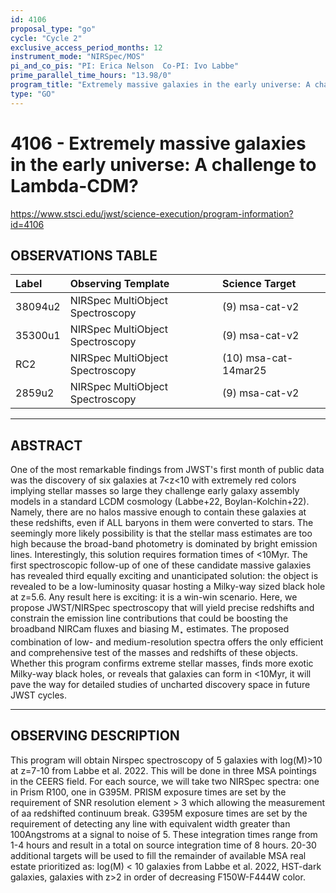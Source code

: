 ```yaml
---
id: 4106
proposal_type: "go"
cycle: "Cycle 2"
exclusive_access_period_months: 12
instrument_mode: "NIRSpec/MOS"
pi_and_co_pis: "PI: Erica Nelson  Co-PI: Ivo Labbe"
prime_parallel_time_hours: "13.98/0"
program_title: "Extremely massive galaxies in the early universe: A challenge to Lambda-CDM?"
type: "GO"
---
```

# 4106 - Extremely massive galaxies in the early universe: A challenge to Lambda-CDM?
https://www.stsci.edu/jwst/science-execution/program-information?id=4106
## OBSERVATIONS TABLE
| Label      | Observing Template            | Science Target       |
| :--------- | :---------------------------- | :------------------- |
| 38094u2    | NIRSpec MultiObject Spectroscopy | (9) msa-cat-v2       |
| 35300u1    | NIRSpec MultiObject Spectroscopy | (9) msa-cat-v2       |
| RC2        | NIRSpec MultiObject Spectroscopy | (10) msa-cat-14mar25 |
| 2859u2     | NIRSpec MultiObject Spectroscopy | (9) msa-cat-v2       |

---

## ABSTRACT

One of the most remarkable findings from JWST's first month of public data was the discovery of six galaxies at 7<z<10 with extremely red colors implying stellar masses so large they challenge early galaxy assembly models in a standard LCDM cosmology (Labbe+22, Boylan-Kolchin+22). Namely, there are no halos massive enough to contain these galaxies at these redshifts, even if ALL baryons in them were converted to stars. The seemingly more likely possibility is that the stellar mass estimates are too high because the broad-band photometry is dominated by bright emission lines. Interestingly, this solution requires formation times of <10Myr. The first spectroscopic follow-up of one of these candidate massive galaxies has revealed third equally exciting and unanticipated solution: the object is revealed to be a low-luminosity quasar hosting a Milky-way sized black hole at z=5.6. Any result here is exciting: it is a win-win scenario. Here, we propose JWST/NIRSpec spectroscopy that will yield precise redshifts and constrain the emission line contributions that could be boosting the broadband NIRCam fluxes and biasing M$_{\star}$ estimates. The proposed combination of low- and medium-resolution spectra offers the only efficient and comprehensive test of the masses and redshifts of these objects. Whether this program confirms extreme stellar masses, finds more exotic Milky-way black holes, or reveals that galaxies can form in <10Myr, it will pave the way for detailed studies of uncharted discovery space in future JWST cycles.

---

## OBSERVING DESCRIPTION

This program will obtain Nirspec spectroscopy of 5 galaxies with log(M)>10 at z=7-10 from Labbe et al. 2022. This will be done in three MSA pointings in the CEERS field. For each source, we will take two NIRSpec spectra: one in Prism R100, one in G395M. PRISM exposure times are set by the requirement of SNR resolution element > 3 which allowing the measurement of aa redshifted continuum break. G395M exposure times are set by the requirement of detecting any line with equivalent width greater than 100Angstroms at a signal to noise of 5. These integration times range from 1-4 hours and result in a total on source integration time of 8 hours. 20-30 additional targets will be used to fill the remainder of available MSA real estate prioritized as: log(M) < 10 galaxies from Labbe et al. 2022, HST-dark galaxies, galaxies with z>2 in order of decreasing F150W-F444W color.
